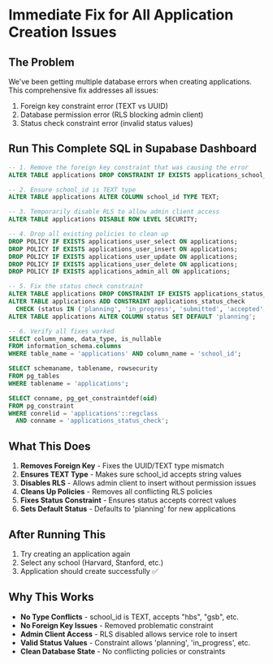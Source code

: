 # Immediate Fix for All Application Creation Issues

## The Problem

We've been getting multiple database errors when creating applications. This comprehensive fix addresses all issues:

1. Foreign key constraint error (TEXT vs UUID)
2. Database permission error (RLS blocking admin client)
3. Status check constraint error (invalid status values)

## Run This Complete SQL in Supabase Dashboard

```sql
-- 1. Remove the foreign key constraint that was causing the error
ALTER TABLE applications DROP CONSTRAINT IF EXISTS applications_school_id_fkey;

-- 2. Ensure school_id is TEXT type
ALTER TABLE applications ALTER COLUMN school_id TYPE TEXT;

-- 3. Temporarily disable RLS to allow admin client access
ALTER TABLE applications DISABLE ROW LEVEL SECURITY;

-- 4. Drop all existing policies to clean up
DROP POLICY IF EXISTS applications_user_select ON applications;
DROP POLICY IF EXISTS applications_user_insert ON applications;
DROP POLICY IF EXISTS applications_user_update ON applications;
DROP POLICY IF EXISTS applications_user_delete ON applications;
DROP POLICY IF EXISTS applications_admin_all ON applications;

-- 5. Fix the status check constraint
ALTER TABLE applications DROP CONSTRAINT IF EXISTS applications_status_check;
ALTER TABLE applications ADD CONSTRAINT applications_status_check
  CHECK (status IN ('planning', 'in_progress', 'submitted', 'accepted', 'rejected'));
ALTER TABLE applications ALTER COLUMN status SET DEFAULT 'planning';

-- 6. Verify all fixes worked
SELECT column_name, data_type, is_nullable
FROM information_schema.columns
WHERE table_name = 'applications' AND column_name = 'school_id';

SELECT schemaname, tablename, rowsecurity
FROM pg_tables
WHERE tablename = 'applications';

SELECT conname, pg_get_constraintdef(oid)
FROM pg_constraint
WHERE conrelid = 'applications'::regclass
  AND conname = 'applications_status_check';
```

## What This Does

1. **Removes Foreign Key** - Fixes the UUID/TEXT type mismatch
2. **Ensures TEXT Type** - Makes sure school_id accepts string values
3. **Disables RLS** - Allows admin client to insert without permission issues
4. **Cleans Up Policies** - Removes all conflicting RLS policies
5. **Fixes Status Constraint** - Ensures status accepts correct values
6. **Sets Default Status** - Defaults to 'planning' for new applications

## After Running This

1. Try creating an application again
2. Select any school (Harvard, Stanford, etc.)
3. Application should create successfully ✅

## Why This Works

- **No Type Conflicts** - school_id is TEXT, accepts "hbs", "gsb", etc.
- **No Foreign Key Issues** - Removed problematic constraint
- **Admin Client Access** - RLS disabled allows service role to insert
- **Valid Status Values** - Constraint allows 'planning', 'in_progress', etc.
- **Clean Database State** - No conflicting policies or constraints
